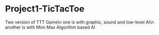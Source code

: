 # Project1-TicTacToe
Two version of TTT Game\n
one is with graphic, sound and low-level AI\n
another is with Mini-Max Algorithm based AI
